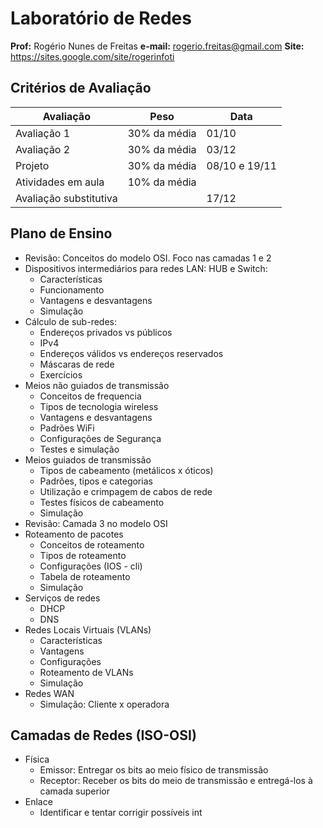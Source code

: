 # Laboratório de Redes
**Prof:** Rogério Nunes de Freitas
**e-mail:** rogerio.freitas@gmail.com
**Site:** https://sites.google.com/site/rogerinfoti


## Critérios de Avaliação

| Avaliação | Peso | Data
|--|--|--|
| Avaliação 1 | 30% da média | 01/10 |
| Avaliação 2 | 30% da média | 03/12 |
|  Projeto | 30% da média | 08/10 e 19/11 |
| Atividades em aula | 10% da média |  |
| Avaliação substitutiva |  | 17/12 |


## Plano de Ensino
- Revisão: Conceitos do modelo OSI. Foco nas camadas 1 e 2
- Dispositivos intermediários para redes LAN: HUB e Switch:
	- Características
	- Funcionamento
	- Vantagens e desvantagens
	- Simulação
- Cálculo de sub-redes:
	- Endereços privados vs públicos
	- IPv4
	- Endereços válidos vs endereços reservados
	- Máscaras de rede
	- Exercícios
- Meios não guiados de transmissão
	- Conceitos de frequencia
	- Tipos de tecnologia wireless
	- Vantagens e desvantagens
	- Padrões WiFi
	- Configurações de Segurança
	- Testes e simulação
- Meios guiados de transmissão
	- Tipos de cabeamento (metálicos x óticos)
	- Padrões, tipos e categorias
	- Utilização e crimpagem de cabos de rede
	- Testes físicos de cabeamento
	- Simulação
- Revisão: Camada 3 no modelo OSI
- Roteamento de pacotes
	- Conceitos de roteamento
	- Tipos de roteamento
	- Configurações (IOS - cli)
	- Tabela de roteamento
	- Simulação
- Serviços de redes
	- DHCP
	- DNS
- Redes Locais Virtuais (VLANs)
	- Características
	- Vantagens
	- Configurações
	- Roteamento de VLANs
	- Simulação
- Redes WAN
	- Simulação: Cliente x operadora

## Camadas de Redes (ISO-OSI)

- Física
	- Emissor: Entregar os bits ao meio físico de transmissão
	- Receptor: Receber os bits do meio de transmissão e entregá-los à camada superior
- Enlace
	- Identificar e tentar corrigir possíveis int
<!--stackedit_data:
eyJoaXN0b3J5IjpbNjQ4MDUxNTM4LDM5NDM2Njg4MSwtMjAwNj
gyMDI0NF19
-->